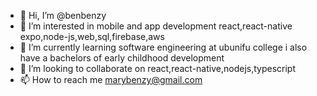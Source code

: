 - 👋 Hi, I’m @benbenzy
- 👀 I’m interested in mobile and app development react,react-native expo,node-js,web,sql,firebase,aws
- 🌱 I’m currently learning software engineering at ubunifu college i also have a bachelors of early childhood development
- 💞️ I’m looking to collaborate on react,react-native,nodejs,typescript
- 📫 How to reach me marybenzy@gmail.com

<!---
benbenzy/benbenzy is a ✨ special ✨ repository because its `README.md` (this file) appears on your GitHub profile.
You can click the Preview link to take a look at your changes.
--->
